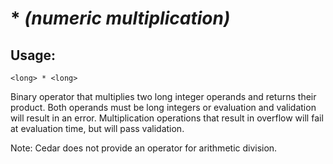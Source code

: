 # * *(numeric multiplication)*

## Usage:
```cedar
<long> * <long>
```

Binary operator that multiplies two long integer operands and returns their product.
Both operands must be long integers or evaluation and validation will result in an
error. Multiplication operations that result in overflow will fail at evaluation time,
but will pass validation.

Note: Cedar does not provide an operator for arithmetic division.

